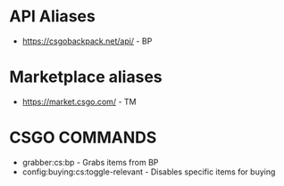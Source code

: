 API Aliases
=
* https://csgobackpack.net/api/ - BP

Marketplace aliases
=
* https://market.csgo.com/ - TM

CSGO COMMANDS
=

* grabber:cs:bp - Grabs items from BP
* config:buying:cs:toggle-relevant - Disables specific items for buying
